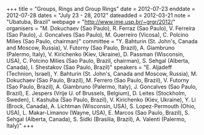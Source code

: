 +++
title = "Groups, Rings and Group Rings"
date = 2012-07-23
enddate = 2012-07-28
dates = "July 23 - 28, 2012"
dateadded = 2012-03-21
note = "Ubatuba, Brazil"
webpage = "http://www.ime.usp.br/~grgr/2012/"
organisers = "M. Dokuchaev (Sao Paulo), R. Ferraz (Sao Paulo), V. Ferreira (Sao Paulo), J. Goncalves (Sao Paulo), M. Guerreiro (Vicosa), C. Polcino Milies (Sao Paulo, chairman)"
committee = "Y. Bahturin (St. John's, Canada and Moscow, Russia), V. Futorny (Sao Paulo, Brazil), A. Giambruno (Palermo, Italy), V. Kirichenko (Kiev, Ukraine), D. Passman (Wisconsin, USA), C. Polcino Milies (Sao Paulo, Brazil, chairman), S. Sehgal (Alberta, Canada), I. Shestakov (Sao Paulo, Brazil)"
speakers = "E. Aljadeff (Technion, Israel), Y. Bahturin (St. John's, Canada and Moscow, Russia), M. Dokuchaev (Sao Paulo, Brazil), M. Ferrero (Sao Paulo, Brazil), V. Futorny (Sao Paulo, Brazil), A. Giambruno (Palermo, Italy), J. Goncalves (Sao Paulo, Brazil), E. Jespers (Vrije U. of Brussels, Belgium), D. Leites (Stockholm, Sweden), I. Kashuba (Sao Paulo, Brazil), V. Kirichenko (Kiev, Ukraine), Y. Li (Brock, Canada), A. Lichtman (Wisconsin, USA), S. Lopez-Permouth (Ohio, USA), L. Makar-Limanov (Wayne, USA), E. Marcos (Sao Paulo, Brazil), S. Sehgal (Alberta, Canada), S. Sidki (Brasilia, Brazil), A. Valenti (Palermo, Italy)"
+++

